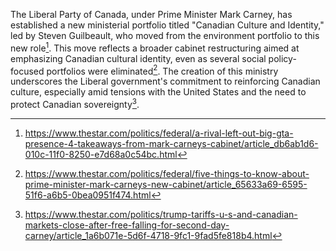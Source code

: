 The Liberal Party of Canada, under Prime Minister Mark Carney, has established a new ministerial portfolio titled "Canadian Culture and Identity," led by Steven Guilbeault, who moved from the environment portfolio to this new role[^1]. This move reflects a broader cabinet restructuring aimed at emphasizing Canadian cultural identity, even as several social policy-focused portfolios were eliminated[^2]. The creation of this ministry underscores the Liberal government's commitment to reinforcing Canadian culture, especially amid tensions with the United States and the need to protect Canadian sovereignty[^3].

[^1]: https://www.thestar.com/politics/federal/a-rival-left-out-big-gta-presence-4-takeaways-from-mark-carneys-cabinet/article_db6ab1d6-010c-11f0-8250-e7d68a0c54bc.html  
[^2]: https://www.thestar.com/politics/federal/five-things-to-know-about-prime-minister-mark-carneys-new-cabinet/article_65633a69-6595-51f6-a6b5-0bea0951f474.html  
[^3]: https://www.thestar.com/politics/trump-tariffs-u-s-and-canadian-markets-close-after-free-falling-for-second-day-carney/article_1a6b071e-5d6f-4718-9fc1-9fad5fe818b4.html
